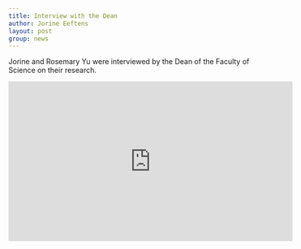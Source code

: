 ```yaml
---
title: Interview with the Dean
author: Jorine Eeftens
layout: post
group: news
---
```


Jorine and Rosemary Yu were interviewed by the Dean of the Faculty of Science on their research.

<div class="embed-video"> <iframe width="560" height="315" src="https://www.youtube.com/embed/890qXF4z3yA" title="YouTube video player" frameborder="0" allow="accelerometer; autoplay; clipboard-write; encrypted-media; gyroscope; picture-in-picture" allowfullscreen></iframe>
  </div>
